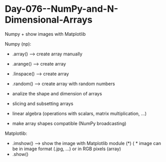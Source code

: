 # Day-076--NumPy-and-N-Dimensional-Arrays
Numpy + show images with Matplotlib

Numpy (np):
- .array() --> create array manually
- .arange() --> create array
- .linspace() --> create array
- .random() --> create array with random numbers

- analize the shape and dimension of arrays
- slicing and subsetting arrays

- linear algebra (operations with scalars, matrix multiplication, ...)
- make array shapes compatible (NumPy broadcasting)

Matplotlib:
- .imshow() --> show the image with Matplotlib module (*)
( * image can be in image format (.jpg, ...) or in RGB pixels (array)
- .show()
